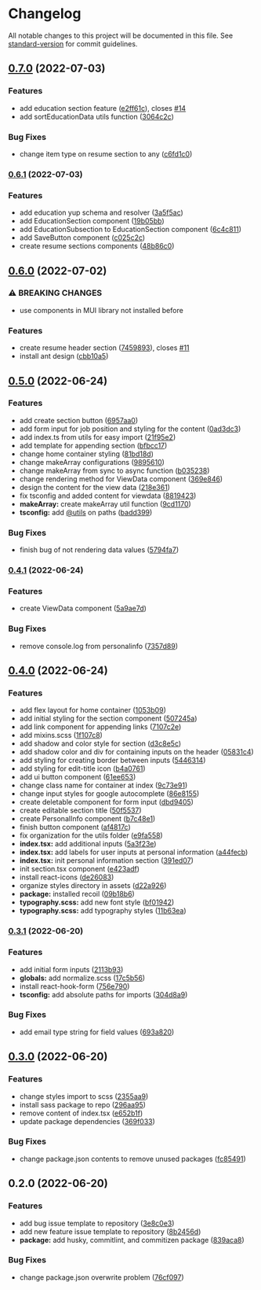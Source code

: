 # Changelog

All notable changes to this project will be documented in this file. See [standard-version](https://github.com/conventional-changelog/standard-version) for commit guidelines.

## [0.7.0](https://github.com/kennethtegrado/resumetor/compare/v0.6.1...v0.7.0) (2022-07-03)


### Features

* add education section feature ([e2ff61c](https://github.com/kennethtegrado/resumetor/commit/e2ff61ce4db43251c3c95739c6a8c4a4687f370b)), closes [#14](https://github.com/kennethtegrado/resumetor/issues/14)
* add sortEducationData utils function ([3064c2c](https://github.com/kennethtegrado/resumetor/commit/3064c2cbe09f53f2ba8fd07106b8b2a5acdf53d2))


### Bug Fixes

* change item type on resume section to any ([c6fd1c0](https://github.com/kennethtegrado/resumetor/commit/c6fd1c0e8230ab1a8387ba34cdafeb1f31c7aa02))

### [0.6.1](https://github.com/kennethtegrado/resumetor/compare/v0.6.0...v0.6.1) (2022-07-03)


### Features

* add education yup schema and resolver ([3a5f5ac](https://github.com/kennethtegrado/resumetor/commit/3a5f5ace7b787d0f29fbc0408196c4ca4377d53b))
* add EducationSection component ([19b05bb](https://github.com/kennethtegrado/resumetor/commit/19b05bba7d33a2e3a3cc1e922e9c55308253c0ee))
* add EducationSubsection to EducationSection component ([6c4c811](https://github.com/kennethtegrado/resumetor/commit/6c4c811a2ffe1a61e51f8eb8e7626a3fa34c7b8c))
* add SaveButton component ([c025c2c](https://github.com/kennethtegrado/resumetor/commit/c025c2ca001010c6e1f6e741bda17b9b9ac96ad7))
* create resume sections components ([48b86c0](https://github.com/kennethtegrado/resumetor/commit/48b86c0eb782affc4556a7cccf63f59c0990aee3))

## [0.6.0](https://github.com/kennethtegrado/resumetor/compare/v0.5.0...v0.6.0) (2022-07-02)


### ⚠ BREAKING CHANGES

* use components in MUI library not installed before

### Features

* create resume header section ([7459893](https://github.com/kennethtegrado/resumetor/commit/74598934f964c79865fc94c8bfbd5f1d25252426)), closes [#11](https://github.com/kennethtegrado/resumetor/issues/11)
* install ant design ([cbb10a5](https://github.com/kennethtegrado/resumetor/commit/cbb10a59c8fcfceca8815acf46c5d8f746074aa5))

## [0.5.0](https://github.com/kennethtegrado/resumetor/compare/v0.4.1...v0.5.0) (2022-06-24)


### Features

* add create section button ([6957aa0](https://github.com/kennethtegrado/resumetor/commit/6957aa024687d78de60af21af9c58388a1aef744))
* add form input for job position and styling for the content ([0ad3dc3](https://github.com/kennethtegrado/resumetor/commit/0ad3dc333d386a036bac08c7b48ff9284c3ef8d9))
* add index.ts from utils for easy import ([21f95e2](https://github.com/kennethtegrado/resumetor/commit/21f95e263e8e2cc9ee95baf26e5797327979e612))
* add template for appending section ([bfbcc17](https://github.com/kennethtegrado/resumetor/commit/bfbcc17362f8d7ecea77c699c1eebb8c9e0ef4ff))
* change home container styling ([81bd18d](https://github.com/kennethtegrado/resumetor/commit/81bd18d8c09a60560e38840fba0241a89d727ea6))
* change makeArray configurations ([9895610](https://github.com/kennethtegrado/resumetor/commit/98956102e4d854d4b2a63c726abb1955e3a2d0c9))
* change makeArray from sync to async function ([b035238](https://github.com/kennethtegrado/resumetor/commit/b035238186e251ed2d72d650ff3743b017a6530d))
* change rendering method for ViewData component ([369e846](https://github.com/kennethtegrado/resumetor/commit/369e8467dc98de27f87574a8dea77d9ba5cf8db9))
* design the content for the view data ([218e361](https://github.com/kennethtegrado/resumetor/commit/218e361bf20e86a51a71e9f4dab5fdf0cbe2e4b1))
* fix tsconfig and added content for viewdata ([8819423](https://github.com/kennethtegrado/resumetor/commit/88194237dd6dd3bcc3a566a981777d369b562b8b))
* **makeArray:** create makeArray util function ([9cd1170](https://github.com/kennethtegrado/resumetor/commit/9cd11707a558b8b4033e1e18b4ddeb433af63e81))
* **tsconfig:** add [@utils](https://github.com/utils) on paths ([badd399](https://github.com/kennethtegrado/resumetor/commit/badd39946724473c5aecd974fb9574820108a884))


### Bug Fixes

* finish bug of not rendering data values ([5794fa7](https://github.com/kennethtegrado/resumetor/commit/5794fa7514fe04693d2e82b86e521e7fb67718b2))

### [0.4.1](https://github.com/kennethtegrado/resumetor/compare/v0.4.0...v0.4.1) (2022-06-24)


### Features

* create ViewData component ([5a9ae7d](https://github.com/kennethtegrado/resumetor/commit/5a9ae7d2ac700f4cd6e46289216b89d598556760))


### Bug Fixes

* remove console.log from personalinfo ([7357d89](https://github.com/kennethtegrado/resumetor/commit/7357d89d156ccc32541ffa5325d738adb41485ca))

## [0.4.0](https://github.com/kennethtegrado/resumetor/compare/v0.3.1...v0.4.0) (2022-06-24)


### Features

* add flex layout for home container ([1053b09](https://github.com/kennethtegrado/resumetor/commit/1053b097a21a39efa453089abb81d45ccb30cf39))
* add initial styling for the section component ([507245a](https://github.com/kennethtegrado/resumetor/commit/507245a252165a9bf92b0c11bbbc130e062bc63a))
* add link component for appending links ([7107c2e](https://github.com/kennethtegrado/resumetor/commit/7107c2e1354bebb58fd51ff8ce6e037d836c92cc))
* add mixins.scss ([1f107c8](https://github.com/kennethtegrado/resumetor/commit/1f107c878a34f60761e61cab56a86bfbbc87b969))
* add shadow and color style for section ([d3c8e5c](https://github.com/kennethtegrado/resumetor/commit/d3c8e5c8973171b79e34c8bdf86b1e7ea94a9717))
* add shadow color and div for containing inputs on the header ([05831c4](https://github.com/kennethtegrado/resumetor/commit/05831c47bc414cd621ccfef21c0c196414067dbf))
* add styling for creating border between inputs ([5446314](https://github.com/kennethtegrado/resumetor/commit/5446314ab73c2bb61714ac4acc151ada7fbd97d5))
* add styling for edit-title icon ([b4a0761](https://github.com/kennethtegrado/resumetor/commit/b4a076199439bfcbbf3572438a892b6d7638c466))
* add ui button component ([61ee653](https://github.com/kennethtegrado/resumetor/commit/61ee653ad01c20543289e5e23ca05f3d8a64a59b))
* change class name for container at index ([9c73e91](https://github.com/kennethtegrado/resumetor/commit/9c73e91a3ebc07cbd58c737a38da0cf7640dcdc7))
* change input styles for google autocomplete ([86e8155](https://github.com/kennethtegrado/resumetor/commit/86e815521df8f0ec5cc476a7877c00023a95cb03))
* create deletable component for form input ([dbd9405](https://github.com/kennethtegrado/resumetor/commit/dbd94054477b0c0e437e5a84d1ce595178ff7cd0))
* create editable section title ([50f5537](https://github.com/kennethtegrado/resumetor/commit/50f5537535345a70c29ffc3e43675d7b56d6d418))
* create PersonalInfo component ([b7c48e1](https://github.com/kennethtegrado/resumetor/commit/b7c48e11c28d4ad1bf8287c4c25b470f4db728c7))
* finish button component ([af4817c](https://github.com/kennethtegrado/resumetor/commit/af4817c7325f48fd596d6d774b36061a04214951))
* fix organization for the utils folder ([e9fa558](https://github.com/kennethtegrado/resumetor/commit/e9fa5587b0f72f25ec88c8058834078d9edac317))
* **index.tsx:** add additional inputs ([5a3f23e](https://github.com/kennethtegrado/resumetor/commit/5a3f23e694ae56e55cf043f2da30e66a9b1ee5ab))
* **index.tsx:** add labels for user inputs at personal information ([a44fecb](https://github.com/kennethtegrado/resumetor/commit/a44fecb8886e28b42d4c2f4628ba28348906b73c))
* **index.tsx:** init personal information section ([391ed07](https://github.com/kennethtegrado/resumetor/commit/391ed0747b2753c5ad7378fa1e54d1939311cf9b))
* init section.tsx component ([e423adf](https://github.com/kennethtegrado/resumetor/commit/e423adf169296d7820ea7f4be60fed1e1a38b0e1))
* install react-icons ([de26083](https://github.com/kennethtegrado/resumetor/commit/de260832accbd0e151bdc3a5ee56c496d8f840b7))
* organize styles directory in assets ([d22a926](https://github.com/kennethtegrado/resumetor/commit/d22a926d4bcc72aa5996dfe517ab97c87de9f1a7))
* **package:** installed recoil ([09b18b6](https://github.com/kennethtegrado/resumetor/commit/09b18b6871138fca8cfd5d2da7b70dbd0297fb1f))
* **typography.scss:** add new font style ([bf01942](https://github.com/kennethtegrado/resumetor/commit/bf019428f6f25afc52535be437cb5d8f2189d21f))
* **typography.scss:** add typography styles ([11b63ea](https://github.com/kennethtegrado/resumetor/commit/11b63ea949f6b49429171b68d503368133522f05))

### [0.3.1](https://github.com/kennethtegrado/resumetor/compare/v0.3.0...v0.3.1) (2022-06-20)


### Features

* add initial form inputs ([2113b93](https://github.com/kennethtegrado/resumetor/commit/2113b9317ba808f959c03e9479e001d651ee949a))
* **globals:** add normalize.scss ([17c5b56](https://github.com/kennethtegrado/resumetor/commit/17c5b56b9b8704589e5c33854a7da6aa35fde034))
* install react-hook-form ([756e790](https://github.com/kennethtegrado/resumetor/commit/756e790b9e32e55a1b2ec1ac9d721a4937b211cc))
* **tsconfig:** add absolute paths for imports ([304d8a9](https://github.com/kennethtegrado/resumetor/commit/304d8a91ab8f416699797f16a5cdf2ef3d5939a4))


### Bug Fixes

* add email type string for field values ([693a820](https://github.com/kennethtegrado/resumetor/commit/693a8206cbfe12051f320f1b11d8c7fab3652c38))

## [0.3.0](https://github.com/kennethtegrado/resumetor/compare/v0.2.0...v0.3.0) (2022-06-20)


### Features

* change styles import to scss ([2355aa9](https://github.com/kennethtegrado/resumetor/commit/2355aa9d91d6c150ccce501b98c96830f857b1bc))
* install sass package to repo ([296aa95](https://github.com/kennethtegrado/resumetor/commit/296aa9583c0bc9c4a087e7e25f6b85976c1512c0))
* remove content of index.tsx ([e652b1f](https://github.com/kennethtegrado/resumetor/commit/e652b1f69ae3fcd3940fe8dc01ba6abcfd6fe605))
* update package dependencies ([369f033](https://github.com/kennethtegrado/resumetor/commit/369f0336ee16160af13f5491d2035c6fc24e3c21))


### Bug Fixes

* change package.json contents to remove unused packages ([fc85491](https://github.com/kennethtegrado/resumetor/commit/fc85491a94218d3284e2c32dab5f4647a264e35e))

## 0.2.0 (2022-06-20)


### Features

* add bug issue template to repository ([3e8c0e3](https://github.com/kennethtegrado/resumetor/commit/3e8c0e3b9ae1d37ef3310a58a248c1a531f1b37a))
* add new feature issue template to repository ([8b2456d](https://github.com/kennethtegrado/resumetor/commit/8b2456df677bbee536ddbf0852e355b911a0538c))
* **package:** add husky, commitlint, and commitizen package ([839aca8](https://github.com/kennethtegrado/resumetor/commit/839aca8db23593f6a09d2c2c64499699e7d8b8fd))


### Bug Fixes

* change package.json overwrite problem ([76cf097](https://github.com/kennethtegrado/resumetor/commit/76cf0978710d5ad4085bc83d030dfa2c30228e85))
